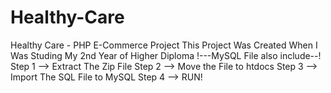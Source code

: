 # Healthy-Care
Healthy Care - PHP E-Commerce Project
This Project Was Created When I Was Studing My 2nd Year of Higher Diploma
!---MySQL File also include--!
Step 1 --> Extract The Zip File
Step 2 --> Move the File to htdocs
Step 3 --> Import The SQL File to MySQL
Step 4 --> RUN!
